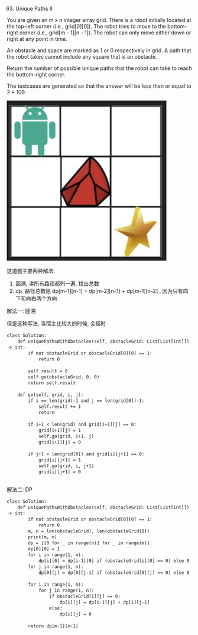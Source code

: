63. Unique Paths II

You are given an m x n integer array grid. There is a robot initially located at the top-left corner (i.e., grid[0][0]). The robot tries to move to the bottom-right corner (i.e., grid[m - 1][n - 1]). The robot can only move either down or right at any point in time.

An obstacle and space are marked as 1 or 0 respectively in grid. A path that the robot takes cannot include any square that is an obstacle.

Return the number of possible unique paths that the robot can take to reach the bottom-right corner.

The testcases are generated so that the answer will be less than or equal to 2 * 109.

![](images/63.Unique%20Paths%20II/2025-04-17-21-54-52.png ':size=300')

这道题主要两种解法: 
1. 回溯, 讲所有路径都列一遍, 找出总数
2. dp.  路径总数是 dp[m-1][n-1] = dp[m-2][n-1] + dp[m-1][n-2] , 因为只有向下和向右两个方向

解法一: 回溯

但是这种写法, 当宿主比较大的时候, 会超时

```python3
class Solution:
    def uniquePathsWithObstacles(self, obstacleGrid: List[List[int]]) -> int:
        if not obstacleGrid or obstacleGrid[0][0] == 1:
            return 0

        self.result = 0
        self.go(obstacleGrid, 0, 0)
        return self.result

    def go(self, grid, i, j):
        if i == len(grid)-1 and j == len(grid[0])-1:
            self.result += 1
            return

        if i+1 < len(grid) and grid[i+1][j] == 0:
            grid[i+1][j] = 1
            self.go(grid, i+1, j)
            grid[i+1][j] = 0

        if j+1 < len(grid[0]) and grid[i][j+1] == 0:
            grid[i][j+1] = 1
            self.go(grid, i, j+1)
            grid[i][j+1] = 0
        
```

解法二: DP

```python3
class Solution:
    def uniquePathsWithObstacles(self, obstacleGrid: List[List[int]]) -> int:
        if not obstacleGrid or obstacleGrid[0][0] == 1:
            return 0
        m, n = len(obstacleGrid), len(obstacleGrid[0])
        print(m, n)
        dp = [[0 for _ in range(n)] for _ in range(m)]
        dp[0][0] = 1
        for i in range(1, m):
            dp[i][0] = dp[i-1][0] if (obstacleGrid[i][0] == 0) else 0
        for j in range(1, n):
            dp[0][j] = dp[0][j-1] if (obstacleGrid[0][j] == 0) else 0

        for i in range(1, m):
            for j in range(1, n):
                if obstacleGrid[i][j] == 0:
                    dp[i][j] = dp[i-1][j] + dp[i][j-1]
                else:
                    dp[i][j] = 0
         
        return dp[m-1][n-1]
```